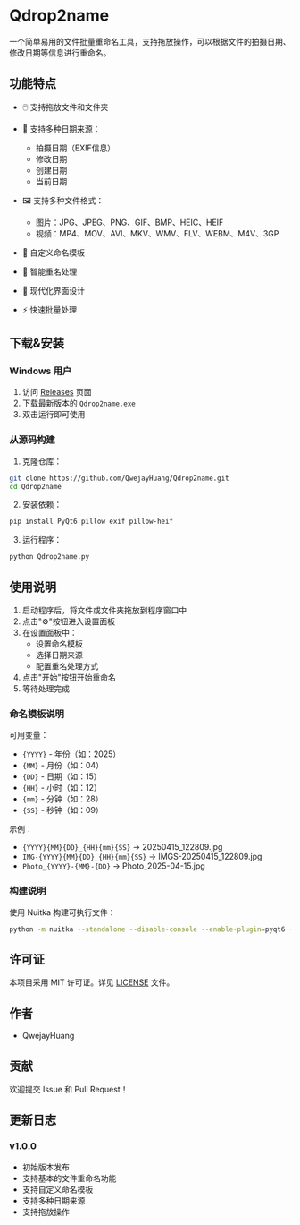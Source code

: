 # Qdrop2name

一个简单易用的文件批量重命名工具，支持拖放操作，可以根据文件的拍摄日期、修改日期等信息进行重命名。

## 功能特点

- 🖱️ 支持拖放文件和文件夹
- 📅 支持多种日期来源：
  - 拍摄日期（EXIF信息）
  - 修改日期
  - 创建日期
  - 当前日期
  
- 🖼️ 支持多种文件格式：
  - 图片：JPG、JPEG、PNG、GIF、BMP、HEIC、HEIF
  - 视频：MP4、MOV、AVI、MKV、WMV、FLV、WEBM、M4V、3GP
- 📝 自定义命名模板
- 🔄 智能重名处理
- 🎨 现代化界面设计
- ⚡ 快速批量处理

## 下载&安装

### Windows 用户

1. 访问 [Releases](https://github.com/QwejayHuang/Qdrop2name/releases) 页面
2. 下载最新版本的 `Qdrop2name.exe`
3. 双击运行即可使用

### 从源码构建

1. 克隆仓库：
```bash
git clone https://github.com/QwejayHuang/Qdrop2name.git
cd Qdrop2name
```

2. 安装依赖：
```bash
pip install PyQt6 pillow exif pillow-heif
```

3. 运行程序：
```bash
python Qdrop2name.py
```

## 使用说明

1. 启动程序后，将文件或文件夹拖放到程序窗口中
2. 点击"⚙"按钮进入设置面板
3. 在设置面板中：
   - 设置命名模板
   - 选择日期来源
   - 配置重名处理方式
4. 点击"开始"按钮开始重命名
5. 等待处理完成

### 命名模板说明

可用变量：
- `{YYYY}` - 年份（如：2025）
- `{MM}` - 月份（如：04）
- `{DD}` - 日期（如：15）
- `{HH}` - 小时（如：12）
- `{mm}` - 分钟（如：28）
- `{SS}` - 秒钟（如：09）

示例：
- `{YYYY}{MM}{DD}_{HH}{mm}{SS}` → 20250415_122809.jpg
- `IMG-{YYYY}{MM}{DD}_{HH}{mm}{SS}` → IMGS-20250415_122809.jpg
- `Photo_{YYYY}-{MM}-{DD}` → Photo_2025-04-15.jpg

### 构建说明

使用 Nuitka 构建可执行文件：

```bash
python -m nuitka --standalone --disable-console --enable-plugin=pyqt6 --include-module=PyQt6.QtWidgets --include-module=PyQt6.QtCore --include-module=PyQt6.QtGui --include-module=PIL --include-module=exif --include-module=pillow_heif --include-data-files=icon.ico=icon.ico --onefile --nofollow-import-to=tkinter --windows-icon-from-ico=icon.ico --remove-output --jobs=1 --lto=yes --include-data-files=settings.json=settings.json Qdrop2name.py
```

## 许可证

本项目采用 MIT 许可证。详见 [LICENSE](LICENSE) 文件。

## 作者

- QwejayHuang

## 贡献

欢迎提交 Issue 和 Pull Request！

## 更新日志

### v1.0.0
- 初始版本发布
- 支持基本的文件重命名功能
- 支持自定义命名模板
- 支持多种日期来源
- 支持拖放操作
